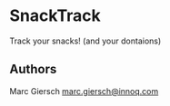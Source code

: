 # SnackTrack

Track your snacks! (and your dontaions)

## Authors

Marc Giersch <marc.giersch@innoq.com>
